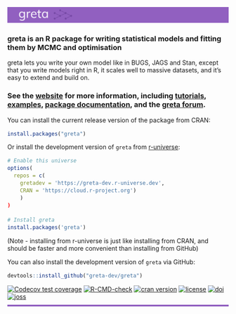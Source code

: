 ![](logos/top_banner.png)

### greta is an R package for writing statistical models and fitting them by MCMC and optimisation

greta lets you write your own model like in BUGS, JAGS and Stan, except
that you write models right in R, it scales well to massive datasets,
and it’s easy to extend and build on.

### See the [website](https://greta-stats.org/) for more information, including [tutorials](https://greta-stats.org/articles/get_started.html), [examples](https://greta-stats.org/articles/example_models.html), [package documentation](https://greta-stats.org/reference/index.html), and the [greta forum](https://forum.greta-stats.org).

You can install the current release version of the package from
CRAN:

``` r
install.packages("greta")
```

Or install the development version of `greta` from [r-universe](https://greta-dev.r-universe.dev/ui#builds):

```r
# Enable this universe
options(
  repos = c(
    gretadev = 'https://greta-dev.r-universe.dev',
    CRAN = 'https://cloud.r-project.org')
    )
)

# Install greta
install.packages('greta')
```

(Note - installing from r-universe is just like installing from CRAN, and should be faster and more convenient than installing from GitHub)

You can also install the development version of `greta` via GitHub:

``` r
devtools::install_github("greta-dev/greta")
```

<!-- badges: start -->
[![Codecov test coverage](https://codecov.io/gh/greta-dev/greta/branch/master/graph/badge.svg)](https://codecov.io/gh/greta-dev/greta?branch=master)
[![R-CMD-check](https://github.com/greta-dev/greta/workflows/R-CMD-check/badge.svg)](https://github.com/greta-dev/greta/actions)
[![cran
version](http://www.r-pkg.org/badges/version/greta)](https://cran.rstudio.com/web/packages/greta)
[![license](https://img.shields.io/badge/License-Apache%202.0-blue.svg)](https://opensource.org/licenses/Apache-2.0)
[![doi](https://zenodo.org/badge/73758247.svg)](https://zenodo.org/badge/latestdoi/73758247)
[![joss](http://joss.theoj.org/papers/62e62338d8ba44ff9e5dc295cf631477/status.svg)](http://joss.theoj.org/papers/62e62338d8ba44ff9e5dc295cf631477)
![](logos/bottom_banner.png)
<!-- badges: end -->
